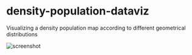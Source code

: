 # density-population-dataviz
Visualizing a density population map according to different geometrical distributions

![screenshot](density-population-dataviz/spainpop_CIRCLES.png)
